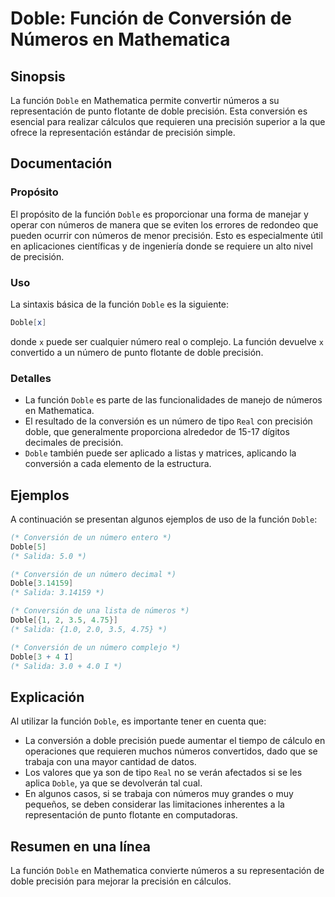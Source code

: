 <!--
Meta Description: # Doble: Función de Conversión de Números en Mathematica ## Sinopsis La función `Doble` en Mathematica permite convertir números a su representación d...
Meta Keywords: doble, precisión, que, función, conversión
-->

# Doble: Función de Conversión de Números en Mathematica

## Sinopsis
La función `Doble` en Mathematica permite convertir números a su representación de punto flotante de doble precisión. Esta conversión es esencial para realizar cálculos que requieren una precisión superior a la que ofrece la representación estándar de precisión simple.

## Documentación
### Propósito
El propósito de la función `Doble` es proporcionar una forma de manejar y operar con números de manera que se eviten los errores de redondeo que pueden ocurrir con números de menor precisión. Esto es especialmente útil en aplicaciones científicas y de ingeniería donde se requiere un alto nivel de precisión.

### Uso
La sintaxis básica de la función `Doble` es la siguiente:

```mathematica
Doble[x]
```

donde `x` puede ser cualquier número real o complejo. La función devuelve `x` convertido a un número de punto flotante de doble precisión.

### Detalles
- La función `Doble` es parte de las funcionalidades de manejo de números en Mathematica.
- El resultado de la conversión es un número de tipo `Real` con precisión doble, que generalmente proporciona alrededor de 15-17 dígitos decimales de precisión.
- `Doble` también puede ser aplicado a listas y matrices, aplicando la conversión a cada elemento de la estructura.

## Ejemplos
A continuación se presentan algunos ejemplos de uso de la función `Doble`:

```mathematica
(* Conversión de un número entero *)
Doble[5]
(* Salida: 5.0 *)

(* Conversión de un número decimal *)
Doble[3.14159]
(* Salida: 3.14159 *)

(* Conversión de una lista de números *)
Doble[{1, 2, 3.5, 4.75}]
(* Salida: {1.0, 2.0, 3.5, 4.75} *)

(* Conversión de un número complejo *)
Doble[3 + 4 I]
(* Salida: 3.0 + 4.0 I *)
```

## Explicación
Al utilizar la función `Doble`, es importante tener en cuenta que:

- La conversión a doble precisión puede aumentar el tiempo de cálculo en operaciones que requieren muchos números convertidos, dado que se trabaja con una mayor cantidad de datos.
- Los valores que ya son de tipo `Real` no se verán afectados si se les aplica `Doble`, ya que se devolverán tal cual.
- En algunos casos, si se trabaja con números muy grandes o muy pequeños, se deben considerar las limitaciones inherentes a la representación de punto flotante en computadoras.

## Resumen en una línea
La función `Doble` en Mathematica convierte números a su representación de doble precisión para mejorar la precisión en cálculos.